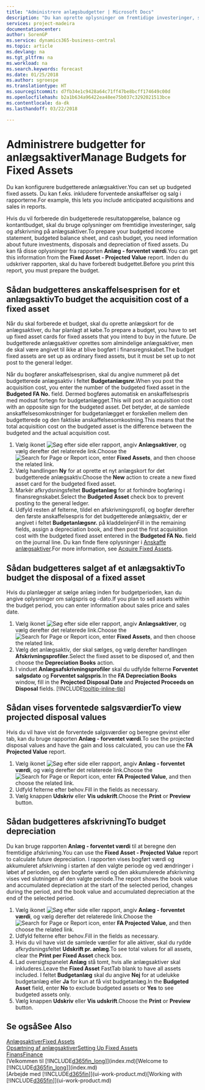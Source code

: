 ```yaml
---
title: "Administrere anlægsbudgetter | Microsoft Docs"
description: "Du kan oprette oplysninger om fremtidige investeringer, salg og afskrivning på anlægsaktiver for at forberede budgetter og prognoser."
services: project-madeira
documentationcenter: 
author: SorenGP
ms.service: dynamics365-business-central
ms.topic: article
ms.devlang: na
ms.tgt_pltfrm: na
ms.workload: na
ms.search.keywords: forecast
ms.date: 01/25/2018
ms.author: sgroespe
ms.translationtype: HT
ms.sourcegitcommit: d7fb34e1c9428a64c71ff47be8bcff174649c00d
ms.openlocfilehash: b2a1b634a96422ea48ee75b037c3292021513bce
ms.contentlocale: da-dk
ms.lasthandoff: 03/22/2018

---
```

# <a name="manage-budgets-for-fixed-assets"></a><span data-ttu-id="c89f1-103">Administrere budgetter for anlægsaktiver</span><span class="sxs-lookup"><span data-stu-id="c89f1-103">Manage Budgets for Fixed Assets</span></span>
<span data-ttu-id="c89f1-104">Du kan konfigurere budgetterede anlægsaktiver.</span><span class="sxs-lookup"><span data-stu-id="c89f1-104">You can set up budgeted fixed assets.</span></span> <span data-ttu-id="c89f1-105">Du kan f.eks. inkludere forventede anskaffelser og salg i rapporterne.</span><span class="sxs-lookup"><span data-stu-id="c89f1-105">For example, this lets you include anticipated acquisitions and sales in reports.</span></span>  

<span data-ttu-id="c89f1-106">Hvis du vil forberede din budgetterede resultatopgørelse, balance og kontantbudget, skal du bruge oplysninger om fremtidige investeringer, salg og afskrivning på anlægsaktiver.</span><span class="sxs-lookup"><span data-stu-id="c89f1-106">To prepare your budgeted income statement, budgeted balance sheet, and cash budget, you need information about future investments, disposals and depreciation of fixed assets.</span></span> <span data-ttu-id="c89f1-107">Du kan få disse oplysninger fra rapporten **Anlæg - forventet værdi**.</span><span class="sxs-lookup"><span data-stu-id="c89f1-107">You can get this information from the **Fixed Asset - Projected Value** report.</span></span> <span data-ttu-id="c89f1-108">Inden du udskriver rapporten, skal du have forberedt budgettet.</span><span class="sxs-lookup"><span data-stu-id="c89f1-108">Before you print this report, you must prepare the budget.</span></span>  

## <a name="to-budget-the-acquisition-cost-of-a-fixed-asset"></a><span data-ttu-id="c89f1-109">Sådan budgetteres anskaffelsesprisen for et anlægsaktiv</span><span class="sxs-lookup"><span data-stu-id="c89f1-109">To budget the acquisition cost of a fixed asset</span></span>
<span data-ttu-id="c89f1-110">Når du skal forberede et budget, skal du oprette anlægskort for de anlægsaktiver, du har planlagt at købe.</span><span class="sxs-lookup"><span data-stu-id="c89f1-110">To prepare a budget, you have to set up fixed asset cards for fixed assets that you intend to buy in the future.</span></span> <span data-ttu-id="c89f1-111">De budgetterede anlægsaktiver oprettes som almindelige anlægsaktiver, men de skal være angivet til ikke at blive bogført i finansregnskabet.</span><span class="sxs-lookup"><span data-stu-id="c89f1-111">The budget fixed assets are set up as ordinary fixed assets, but it must be set up to not post to the general ledger.</span></span>

<span data-ttu-id="c89f1-112">Når du bogfører anskaffelsesprisen, skal du angive nummeret på det budgetterede anlægsaktiv i feltet **Budgetanlægsnr.**</span><span class="sxs-lookup"><span data-stu-id="c89f1-112">When you post the acquisition cost, you enter the number of the budgeted fixed asset in the **Budgeted FA No.** field.</span></span> <span data-ttu-id="c89f1-113">Dermed bogføres automatisk en anskaffelsespris med modsat fortegn for budgetanlægget.</span><span class="sxs-lookup"><span data-stu-id="c89f1-113">This will post an acquisition cost with an opposite sign for the budgeted asset.</span></span> <span data-ttu-id="c89f1-114">Det betyder, at de samlede anskaffelsesomkostninger for budgetanlægget er forskellen mellem den budgetterede og den faktiske anskaffelsesomkostning.</span><span class="sxs-lookup"><span data-stu-id="c89f1-114">This means that the total acquisition cost on the budgeted asset is the difference between the budgeted and the actual acquisition cost.</span></span>

1. <span data-ttu-id="c89f1-115">Vælg ikonet ![Søg efter side eller rapport](media/ui-search/search_small.png "Ikonet Søg efter side eller rapport"), angiv **Anlægsaktiver**, og vælg derefter det relaterede link.</span><span class="sxs-lookup"><span data-stu-id="c89f1-115">Choose the ![Search for Page or Report](media/ui-search/search_small.png "Search for Page or Report icon") icon, enter **Fixed Assets**, and then choose the related link.</span></span>
2. <span data-ttu-id="c89f1-116">Vælg handlingen **Ny** for at oprette et nyt anlægskort for det budgetterede anlægsaktiv.</span><span class="sxs-lookup"><span data-stu-id="c89f1-116">Choose the **New** action to create a new fixed asset card for the budgeted fixed asset.</span></span>
3. <span data-ttu-id="c89f1-117">Markér afkrydsningsfeltet **Budgetanlæg** for at forhindre bogføring i finansregnskabet.</span><span class="sxs-lookup"><span data-stu-id="c89f1-117">Select the **Budgeted Asset** check box to prevent posting to the general ledger.</span></span>
4. <span data-ttu-id="c89f1-118">Udfyld resten af felterne, tildel en afskrivningsprofil, og bogfør derefter den første anskaffelsespris for det budgetterede anlægsaktiv, der er angivet i feltet **Budgetanlægsnr.** på kladdelinjen</span><span class="sxs-lookup"><span data-stu-id="c89f1-118">Fill in the remaining fields, assign a depreciation book, and then post the first acquisition cost with the budgeted fixed asset entered in the **Budgeted FA No.** field on the journal line.</span></span> <span data-ttu-id="c89f1-119">Du kan finde flere oplysninger i [Anskaffe anlægsaktiver](fa-how-acquire.md).</span><span class="sxs-lookup"><span data-stu-id="c89f1-119">For more information, see [Acquire Fixed Assets](fa-how-acquire.md).</span></span>

## <a name="to-budget-the-disposal-of-a-fixed-asset"></a><span data-ttu-id="c89f1-120">Sådan budgetteres salget af et anlægsaktiv</span><span class="sxs-lookup"><span data-stu-id="c89f1-120">To budget the disposal of a fixed asset</span></span>
<span data-ttu-id="c89f1-121">Hvis du planlægger at sælge anlæg inden for budgetperioden, kan du angive oplysninger om salgspris og -dato.</span><span class="sxs-lookup"><span data-stu-id="c89f1-121">If you plan to sell assets within the budget period, you can enter information about sales price and sales date.</span></span>

1. <span data-ttu-id="c89f1-122">Vælg ikonet ![Søg efter side eller rapport](media/ui-search/search_small.png "Ikonet Søg efter side eller rapport"), angiv **Anlægsaktiver**, og vælg derefter det relaterede link.</span><span class="sxs-lookup"><span data-stu-id="c89f1-122">Choose the ![Search for Page or Report](media/ui-search/search_small.png "Search for Page or Report icon") icon, enter **Fixed Assets**, and then choose the related link.</span></span>
2. <span data-ttu-id="c89f1-123">Vælg det anlægsaktiv, der skal sælges, og vælg derefter handlingen **Afskrivningsprofiler**.</span><span class="sxs-lookup"><span data-stu-id="c89f1-123">Select the fixed asset to be disposed of, and then choose the **Depreciation Books** action.</span></span>
3. <span data-ttu-id="c89f1-124">I vinduet **Anlægsafskrivningsprofiler** skal du udfylde felterne **Forventet salgsdato** og **Forventet salgspris**.</span><span class="sxs-lookup"><span data-stu-id="c89f1-124">In the **FA Depreciation Books** window, fill in the **Projected Disposal Date** and **Projected Proceeds on Disposal** fields.</span></span> [!INCLUDE[tooltip-inline-tip](includes/tooltip-inline-tip_md.md)]

## <a name="to-view-projected-disposal-values"></a><span data-ttu-id="c89f1-125">Sådan vises forventede salgsværdier</span><span class="sxs-lookup"><span data-stu-id="c89f1-125">To view projected disposal values</span></span>
<span data-ttu-id="c89f1-126">Hvis du vil have vist de forventede salgsværdier og beregne gevinst eller tab, kan du bruge rapporten **Anlæg - forventet værdi**.</span><span class="sxs-lookup"><span data-stu-id="c89f1-126">To see the projected disposal values and have the gain and loss calculated, you can use the **FA Projected Value** report.</span></span>

1. <span data-ttu-id="c89f1-127">Vælg ikonet ![Søg efter side eller rapport](media/ui-search/search_small.png "Ikonet Søg efter side eller rapport"), angiv **Anlæg - forventet værdi**, og vælg derefter det relaterede link.</span><span class="sxs-lookup"><span data-stu-id="c89f1-127">Choose the ![Search for Page or Report](media/ui-search/search_small.png "Search for Page or Report icon") icon, enter **FA Projected Value**, and then choose the related link.</span></span>
2. <span data-ttu-id="c89f1-128">Udfyld felterne efter behov.</span><span class="sxs-lookup"><span data-stu-id="c89f1-128">Fill in the fields as necessary.</span></span>
3. <span data-ttu-id="c89f1-129">Vælg knappen **Udskriv** eller **Vis udskrift**.</span><span class="sxs-lookup"><span data-stu-id="c89f1-129">Choose the **Print** or **Preview** button.</span></span>

## <a name="to-budget-depreciation"></a><span data-ttu-id="c89f1-130">Sådan budgetteres afskrivning</span><span class="sxs-lookup"><span data-stu-id="c89f1-130">To budget depreciation</span></span>
<span data-ttu-id="c89f1-131">Du kan bruge rapporten **Anlæg - forventet værdi** til at beregne den fremtidige afskrivning.</span><span class="sxs-lookup"><span data-stu-id="c89f1-131">You can use the **Fixed Asset - Projected Value** report to calculate future depreciation.</span></span> <span data-ttu-id="c89f1-132">I rapporten vises bogført værdi og akkumuleret afskrivning i starten af den valgte periode og ved ændringer i løbet af perioden, og den bogførte værdi og den akkumulerede afskrivning vises ved slutningen af den valgte periode.</span><span class="sxs-lookup"><span data-stu-id="c89f1-132">The report shows the book value and accumulated depreciation at the start of the selected period, changes during the period, and the book value and accumulated depreciation at the end of the selected period.</span></span>

1. <span data-ttu-id="c89f1-133">Vælg ikonet ![Søg efter side eller rapport](media/ui-search/search_small.png "Ikonet Søg efter side eller rapport"), angiv **Anlæg - forventet værdi**, og vælg derefter det relaterede link.</span><span class="sxs-lookup"><span data-stu-id="c89f1-133">Choose the ![Search for Page or Report](media/ui-search/search_small.png "Search for Page or Report icon") icon, enter **FA Projected Value**, and then choose the related link.</span></span>
2. <span data-ttu-id="c89f1-134">Udfyld felterne efter behov.</span><span class="sxs-lookup"><span data-stu-id="c89f1-134">Fill in the fields as necessary.</span></span>
3. <span data-ttu-id="c89f1-135">Hvis du vil have vist de samlede værdier for alle aktiver, skal du rydde afkrydsningsfeltet **Udskrift pr. anlæg**.</span><span class="sxs-lookup"><span data-stu-id="c89f1-135">To see total values for all assets, clear the **Print per Fixed Asset** check box.</span></span>
4. <span data-ttu-id="c89f1-136">Lad oversigtspanelet **Anlæg** stå tomt, hvis alle anlægsaktiver skal inkluderes.</span><span class="sxs-lookup"><span data-stu-id="c89f1-136">Leave the **Fixed Asset** FastTab blank to have all assets included.</span></span> <span data-ttu-id="c89f1-137">I feltet **Budgetanlæg** skal du angive **Nej** for at udelukke budgetanlæg eller **Ja** for kun at få vist budgetanlæg.</span><span class="sxs-lookup"><span data-stu-id="c89f1-137">In the **Budgeted Asset** field, enter **No** to exclude budgeted assets or **Yes** to see budgeted assets only.</span></span>
5. <span data-ttu-id="c89f1-138">Vælg knappen **Udskriv** eller **Vis udskrift**.</span><span class="sxs-lookup"><span data-stu-id="c89f1-138">Choose the **Print** or **Preview** button.</span></span>

## <a name="see-also"></a><span data-ttu-id="c89f1-139">Se også</span><span class="sxs-lookup"><span data-stu-id="c89f1-139">See Also</span></span>
[<span data-ttu-id="c89f1-140">Anlægsaktiver</span><span class="sxs-lookup"><span data-stu-id="c89f1-140">Fixed Assets</span></span>](fa-manage.md)  
[<span data-ttu-id="c89f1-141">Opsætning af anlægsaktiver</span><span class="sxs-lookup"><span data-stu-id="c89f1-141">Setting Up Fixed Assets</span></span>](fa-setup.md)  
[<span data-ttu-id="c89f1-142">Finans</span><span class="sxs-lookup"><span data-stu-id="c89f1-142">Finance</span></span>](finance.md)  
<span data-ttu-id="c89f1-143">[Velkommen til [!INCLUDE[d365fin_long](includes/d365fin_long_md.md)]](index.md)</span><span class="sxs-lookup"><span data-stu-id="c89f1-143">[Welcome to [!INCLUDE[d365fin_long](includes/d365fin_long_md.md)]](index.md)</span></span>  
<span data-ttu-id="c89f1-144">[Arbejde med [!INCLUDE[d365fin](includes/d365fin_md.md)]](ui-work-product.md)</span><span class="sxs-lookup"><span data-stu-id="c89f1-144">[Working with [!INCLUDE[d365fin](includes/d365fin_md.md)]](ui-work-product.md)</span></span>

